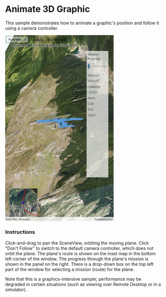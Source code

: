 # Animate 3D Graphic

This sample demonstrates how to animate a graphic's position and follow it using a camera controller.

<img src="Animate3DGraphic.jpg" width="350"/>

### Instructions

Click-and-drag to pan the SceneView, orbiting the moving plane. Click "Don't Follow" to switch to the default camera controller, which does not orbit the plane.
The plane's route is shown on the inset map in the bottom left corner of the window. The progress through the plane's mission is shown in the panel on the right.
There is a drop-down box on the top left part of the window for selecting a mission (route) for the plane.

Note that this is a graphics-intensive sample; performance may be degraded in certain situations (such as viewing over Remote Desktop or in a simulator).